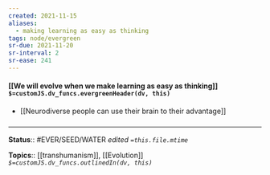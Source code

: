 ```yaml
---
created: 2021-11-15 
aliases:
  - making learning as easy as thinking
tags: node/evergreen
sr-due: 2021-11-20
sr-interval: 2
sr-ease: 241
---
```


#### [[We will evolve when we make learning as easy as thinking]] `$=customJS.dv_funcs.evergreenHeader(dv, this)`

- [[Neurodiverse people can use their brain to their advantage]]

### <hr class="footnote"/>

**Status**:: #EVER/SEED/WATER 
*edited `=this.file.mtime`*

**Topics**:: [[transhumanism]], [[Evolution]]
*`$=customJS.dv_funcs.outlinedIn(dv, this)`*
